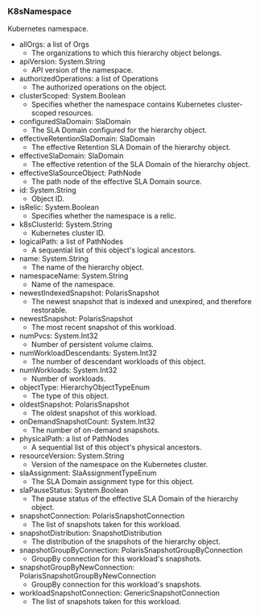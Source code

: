 ### K8sNamespace
Kubernetes namespace.

- allOrgs: a list of Orgs
  - The organizations to which this hierarchy object belongs.
- apiVersion: System.String
  - API version of the namespace.
- authorizedOperations: a list of Operations
  - The authorized operations on the object.
- clusterScoped: System.Boolean
  - Specifies whether the namespace contains Kubernetes cluster-scoped resources.
- configuredSlaDomain: SlaDomain
  - The SLA Domain configured for the hierarchy object.
- effectiveRetentionSlaDomain: SlaDomain
  - The effective Retention SLA Domain of the hierarchy object.
- effectiveSlaDomain: SlaDomain
  - The effective retention of the SLA Domain of the hierarchy object.
- effectiveSlaSourceObject: PathNode
  - The path node of the effective SLA Domain source.
- id: System.String
  - Object ID.
- isRelic: System.Boolean
  - Specifies whether the namespace is a relic.
- k8sClusterId: System.String
  - Kubernetes cluster ID.
- logicalPath: a list of PathNodes
  - A sequential list of this object's logical ancestors.
- name: System.String
  - The name of the hierarchy object.
- namespaceName: System.String
  - Name of the namespace.
- newestIndexedSnapshot: PolarisSnapshot
  - The newest snapshot that is indexed and unexpired, and therefore restorable.
- newestSnapshot: PolarisSnapshot
  - The most recent snapshot of this workload.
- numPvcs: System.Int32
  - Number of persistent volume claims.
- numWorkloadDescendants: System.Int32
  - The number of descendant workloads of this object.
- numWorkloads: System.Int32
  - Number of workloads.
- objectType: HierarchyObjectTypeEnum
  - The type of this object.
- oldestSnapshot: PolarisSnapshot
  - The oldest snapshot of this workload.
- onDemandSnapshotCount: System.Int32
  - The number of on-demand snapshots.
- physicalPath: a list of PathNodes
  - A sequential list of this object's physical ancestors.
- resourceVersion: System.String
  - Version of the namespace on the Kubernetes cluster.
- slaAssignment: SlaAssignmentTypeEnum
  - The SLA Domain assignment type for this object.
- slaPauseStatus: System.Boolean
  - The pause status of the effective SLA Domain of the hierarchy object.
- snapshotConnection: PolarisSnapshotConnection
  - The list of snapshots taken for this workload.
- snapshotDistribution: SnapshotDistribution
  - The distribution of the snapshots of the hierarchy object.
- snapshotGroupByConnection: PolarisSnapshotGroupByConnection
  - GroupBy connection for this workload's snapshots.
- snapshotGroupByNewConnection: PolarisSnapshotGroupByNewConnection
  - GroupBy connection for this workload's snapshots.
- workloadSnapshotConnection: GenericSnapshotConnection
  - The list of snapshots taken for this workload.
